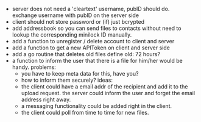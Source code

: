 - server does not need a 'cleartext' username, pubID should do.
  exchange username with pubID on the server side
- client should not store password or (if) just bcrypted
- add addressbook so you can send files to contacts without need to lookup the corresponding minilock ID manually.
- add a function to unregister / delete account to client and server
- add a function to get a new APIToken on client and server side
- add a go routine that deletes old files
  define old: 72 hours?
- a function to inform the user that there is a file for him/her would be handy.
  problems:
  - you have to keep meta data for this, have you?
  - how to inform them securely?
  ideas:
  - the client could have a email addr of the recipient and add it to the upload request.
    the server could inform the user and forget the email address right away.
  - a messaging functionality could be added right in the client.
  - the client could poll from time to time for new files.
